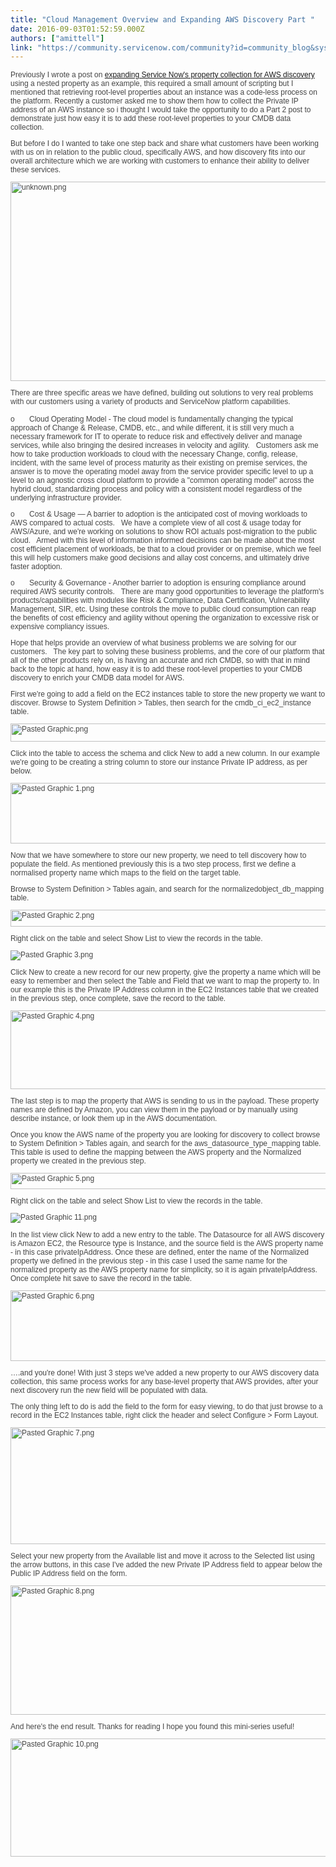 ```yaml
---
title: "Cloud Management Overview and Expanding AWS Discovery Part "
date: 2016-09-03T01:52:59.000Z
authors: ["amittell"]
link: "https://community.servicenow.com/community?id=community_blog&sys_id=a44ea2addbd0dbc01dcaf3231f9619b3"
---
```

<p style="font-size: 12px; font-family: Helvetica; color: #454545;">Previously I wrote a post on <a title="" _jive_internal="true" href="/community/operations-management/discovery/blog/2016/06/01/expanding-cloud-discovery-for-custom-property-collection">expanding Service Now's property collection for AWS discovery</a> using a nested property as an example, this required a small amount of scripting but I mentioned that retrieving root-level properties about an instance was a code-less process on the platform. Recently a customer asked me to show them how to collect the Private IP address of an AWS instance so i thought I would take the opportunity to do a Part 2 post to demonstrate just how easy it is to add these root-level properties to your CMDB data collection.</p><p style="font-size: 12px; font-family: Helvetica; color: #454545;"></p><p style="font-size: 12px; font-family: Helvetica; color: #454545;">But before I do I wanted to take one step back and share what customers have been working with us on in relation to the public cloud, specifically AWS, and how discovery fits into our overall architecture which we are working with customers to enhance their ability to deliver these services.</p><p style="font-size: 12px; font-family: Helvetica; color: #454545;"></p><p style="margin-top: 8px; margin-bottom: 8px; font-size: 12px; font-family: Helvetica; color: #454545;"><img   alt="unknown.png" class="image-5 jive-image" src="36c0698edb9c1b04ed6af3231f961978.iix" style="width: 620px; height: 319px;"/></p><p style="font-size: 12px; font-family: Helvetica; color: #454545;"></p><p style="font-size: 12px; font-family: Helvetica; color: #454545;">There are three specific areas we have defined, building out solutions to very real problems with our customers using a variety of products and ServiceNow platform capabilities.</p><p></p><p style="font-size: 12px; font-family: Helvetica; color: #454545;">o       Cloud Operating Model - The cloud model is fundamentally changing the typical approach of Change &amp; Release, CMDB, etc., and while different, it is still very much a necessary framework for IT to operate to reduce risk and effectively deliver and manage services, while also bringing the desired increases in velocity and agility.   Customers ask me how to take production workloads to cloud with the necessary Change, config, release, incident, with the same level of process maturity as their existing on premise services, the answer is to move the operating model away from the service provider specific level to up a level to an agnostic cross cloud platform to provide a "common operating model" across the hybrid cloud, standardizing process and policy with a consistent model regardless of the underlying infrastructure provider.</p><p style="font-size: 12px; font-family: Helvetica; color: #454545;"></p><p style="font-size: 12px; font-family: Helvetica; color: #454545;">o       Cost &amp; Usage — A barrier to adoption is the anticipated cost of moving workloads to AWS compared to actual costs.   We have a complete view of all cost &amp; usage today for AWS/Azure, and we're working on solutions to show ROI actuals post-migration to the public cloud.   Armed with this level of information informed decisions can be made about the most cost efficient placement of workloads, be that to a cloud provider or on premise, which we feel this will help customers make good decisions and allay cost concerns, and ultimately drive faster adoption.</p><p style="font-size: 12px; font-family: Helvetica; color: #454545;"></p><p style="font-size: 12px; font-family: Helvetica; color: #454545;">o       Security &amp; Governance - Another barrier to adoption is ensuring compliance around required AWS security controls.   There are many good opportunities to leverage the platform's products/capabilities with modules like Risk &amp; Compliance, Data Certification, Vulnerability Management, SIR, etc. Using these controls the move to public cloud consumption can reap the benefits of cost efficiency and agility without opening the organization to excessive risk or expensive compliancy issues.</p><p style="font-size: 12px; font-family: Helvetica; color: #454545;"></p><p style="font-size: 12px; font-family: Helvetica; color: #454545;"></p><p style="font-size: 12px; font-family: Helvetica; color: #454545;">Hope that helps provide an overview of what business problems we are solving for our customers.   The key part to solving these business problems, and the core of our platform that all of the other products rely on, is having an accurate and rich CMDB, so with that in mind back to the topic at hand, how easy it is to add these root-level properties to your CMDB discovery to enrich your CMDB data model for AWS.</p><p style="font-size: 12px; font-family: Helvetica; color: #454545;"></p><p style="font-size: 12px; font-family: Helvetica; color: #454545;">First we're going to add a field on the EC2 instances table to store the new property we want to discover. Browse to System Definition &gt; Tables, then search for the cmdb_ci_ec2_instance table.</p><p style="margin-top: 8px; margin-bottom: 8px; font-size: 12px; font-family: Helvetica; color: #454545;"><img   alt="Pasted Graphic.png" class="image-17 jive-image" src="658eb842db901b04ed6af3231f961983.iix" style="width: 620px; height: 29px;"/></p><p style="font-size: 12px; font-family: Helvetica; color: #454545;"></p><p style="font-size: 12px; font-family: Helvetica; color: #454545;">Click into the table to access the schema and click New to add a new column. In our example we're going to be creating a string column to store our instance Private IP address, as per below.</p><p style="font-size: 12px; font-family: Helvetica; color: #454545;"></p><p style="margin-top: 8px; margin-bottom: 8px; font-size: 12px; font-family: Helvetica; color: #454545;"><img   alt="Pasted Graphic 1.png" class="image-18 jive-image" src="cc2e74cedb501b04ed6af3231f96192d.iix" style="width: 620px; height: 97px;"/></p><p style="font-size: 12px; font-family: Helvetica; color: #454545;"></p><p style="font-size: 12px; font-family: Helvetica; color: #454545;">Now that we have somewhere to store our new property, we need to tell discovery how to populate the field. As mentioned previously this is a two step process, first we define a normalised property name which maps to the field on the target table.</p><p style="font-size: 12px; font-family: Helvetica; color: #454545;"></p><p style="font-size: 12px; font-family: Helvetica; color: #454545;">Browse to System Definition &gt; Tables again, and search for the normalizedobject_db_mapping table.</p><p style="font-size: 12px; font-family: Helvetica; color: #454545;"></p><p style="font-size: 12px; font-family: Helvetica; color: #454545;"><img   alt="Pasted Graphic 2.png" class="image-19 jive-image" src="f72cdc4adb185344e9737a9e0f96190c.iix" style="width: 620px; height: 27px;"/></p><p style="margin-top: 8px; margin-bottom: 8px; font-size: 12px; font-family: Helvetica; color: #454545;"></p><p style="font-size: 12px; font-family: Helvetica; color: #454545;">Right click on the table and select Show List to view the records in the table.</p><p style="font-size: 12px; font-family: Helvetica; color: #454545;"></p><p style="margin-top: 8px; margin-bottom: 8px; font-size: 12px; font-family: Helvetica; color: #454545;"><img   alt="Pasted Graphic 3.png" class="image-20 jive-image" src="3d618882dbd4db048c8ef4621f9619e6.iix" style="height: auto;"/></p><p style="font-size: 12px; font-family: Helvetica; color: #454545;"></p><p style="font-size: 12px; font-family: Helvetica; color: #454545;">Click New to create a new record for our new property, give the property a name which will be easy to remember and then select the Table and Field that we want to map the property to. In our example this is the Private IP Address column in the EC2 Instances table that we created in the previous step, once complete, save the record to the table.</p><p style="font-size: 12px; font-family: Helvetica; color: #454545;"></p><p style="margin-top: 8px; margin-bottom: 8px; font-size: 12px; font-family: Helvetica; color: #454545;"><img   alt="Pasted Graphic 4.png" class="image-21 jive-image" src="6fc0250adbd8d304b322f4621f961961.iix" style="width: 620px; height: 126px;"/></p><p style="font-size: 12px; font-family: Helvetica; color: #454545;"></p><p style="font-size: 12px; font-family: Helvetica; color: #454545;">The last step is to map the property that AWS is sending to us in the payload. These property names are defined by Amazon, you can view them in the payload or by manually using describe instance, or look them up in the AWS documentation.</p><p style="font-size: 12px; font-family: Helvetica; color: #454545;"></p><p style="font-size: 12px; font-family: Helvetica; color: #454545;">Once you know the AWS name of the property you are looking for discovery to collect browse to System Definition &gt; Tables again, and search for the aws_datasource_type_mapping table. This table is used to define the mapping between the AWS property and the Normalized property we created in the previous step.</p><p style="font-size: 12px; font-family: Helvetica; color: #454545;"></p><p style="margin-top: 8px; margin-bottom: 8px; font-size: 12px; font-family: Helvetica; color: #454545;"><img   alt="Pasted Graphic 5.png" class="image-22 jive-image" src="2a8e7842db901b04ed6af3231f9619fe.iix" style="width: 620px; height: 26px;"/></p><p style="font-size: 12px; font-family: Helvetica; color: #454545;"></p><p style="font-size: 12px; font-family: Helvetica; color: #454545;">Right click on the table and select Show List to view the records in the table.</p><p style="font-size: 12px; font-family: Helvetica; color: #454545;"></p><p style="font-size: 12px; font-family: Helvetica; color: #454545;"><img   alt="Pasted Graphic 11.png" class="image-23 jive-image" src="507a10cedb581f048c8ef4621f9619ca.iix" style="height: auto;"/></p><p style="margin-top: 8px; margin-bottom: 8px; font-size: 12px; font-family: Helvetica; color: #454545;"></p><p style="font-size: 12px; font-family: Helvetica; color: #454545;"></p><p style="font-size: 12px; font-family: Helvetica; color: #454545;">In the list view click New to add a new entry to the table. The Datasource for all AWS discovery is Amazon EC2, the Resource type is Instance, and the source field is the AWS property name - in this case privateIpAddress. Once these are defined, enter the name of the Normalized property we defined in the previous step - in this case I used the same name for the normalized property as the AWS property name for simplicity, so it is again privateIpAddress. Once complete hit save to save the record in the table.</p><p style="font-size: 12px; font-family: Helvetica; color: #454545;"></p><p style="margin-top: 8px; margin-bottom: 8px; font-size: 12px; font-family: Helvetica; color: #454545;"><img   alt="Pasted Graphic 6.png" class="image-24 jive-image" src="cf2bfb35db54d3041dcaf3231f9619e8.iix" style="width: 620px; height: 113px;"/></p><p style="font-size: 12px; font-family: Helvetica; color: #454545;">….and you're done! With just 3 steps we've added a new property to our AWS discovery data collection, this same process works for any base-level property that AWS provides, after your next discovery run the new field will be populated with data.</p><p style="font-size: 12px; font-family: Helvetica; color: #454545;"></p><p style="font-size: 12px; font-family: Helvetica; color: #454545;">The only thing left to do is add the field to the form for easy viewing, to do that just browse to a record in the EC2 Instances table, right click the header and select Configure &gt; Form Layout.</p><p style="font-size: 12px; font-family: Helvetica; color: #454545;"></p><p style="font-size: 12px; font-family: Helvetica; color: #454545;"><img   alt="Pasted Graphic 7.png" class="image-25 jive-image" src="2a176142db505b04ed6af3231f96195d.iix" style="width: 620px; height: 187px;"/></p><p style="margin-top: 8px; margin-bottom: 8px; font-size: 12px; font-family: Helvetica; color: #454545;"></p><p style="font-size: 12px; font-family: Helvetica; color: #454545;">Select your new property from the Available list and move it across to the Selected list using the arrow buttons, in this case I've added the new Private IP Address field to appear below the Public IP Address field on the form.</p><p style="font-size: 12px; font-family: Helvetica; color: #454545;"></p><p style="font-size: 12px; font-family: Helvetica; color: #454545;"><img   alt="Pasted Graphic 8.png" class="image-26 jive-image" src="443545c6dbd013043eb27a9e0f961951.iix" style="width: 620px; height: 207px;"/></p><p style="font-size: 12px; font-family: Helvetica; color: #454545;"></p><p style="font-size: 12px; font-family: Helvetica; color: #454545;">And here's the end result. Thanks for reading I hope you found this mini-series useful!</p><p style="font-size: 12px; font-family: Helvetica; color: #454545;"></p><p style="font-size: 12px; font-family: Helvetica; color: #454545;"><img   alt="Pasted Graphic 10.png" class="image-27 jive-image" src="def1a44adb9057049c9ffb651f9619b4.iix" style="width: 620px; height: 189px;"/></p>